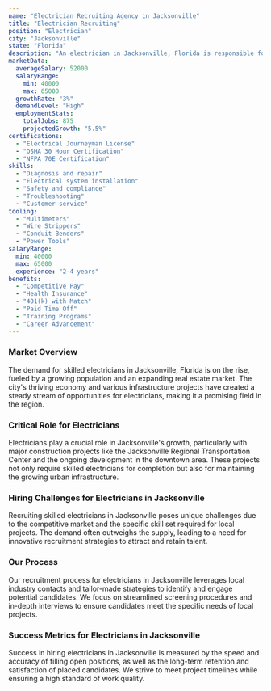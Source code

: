 ```yaml
---
name: "Electrician Recruiting Agency in Jacksonville"
title: "Electrician Recruiting"
position: "Electrician"
city: "Jacksonville"
state: "Florida"
description: "An electrician in Jacksonville, Florida is responsible for installing, maintaining and repairing electrical systems in residential and commercial properties."
marketData:
  averageSalary: 52000
  salaryRange:
    min: 40000
    max: 65000
  growthRate: "3%"
  demandLevel: "High"
  employmentStats:
    totalJobs: 875
    projectedGrowth: "5.5%"
certifications:
  - "Electrical Journeyman License"
  - "OSHA 30 Hour Certification"
  - "NFPA 70E Certification"
skills:
  - "Diagnosis and repair"
  - "Electrical system installation"
  - "Safety and compliance"
  - "Troubleshooting"
  - "Customer service"
tooling:
  - "Multimeters"
  - "Wire Strippers"
  - "Conduit Benders"
  - "Power Tools"
salaryRange:
  min: 40000
  max: 65000
  experience: "2-4 years"
benefits:
  - "Competitive Pay"
  - "Health Insurance"
  - "401(k) with Match"
  - "Paid Time Off"
  - "Training Programs"
  - "Career Advancement"
---
```


### Market Overview
The demand for skilled electricians in Jacksonville, Florida is on the rise, fueled by a growing population and an expanding real estate market. The city's thriving economy and various infrastructure projects have created a steady stream of opportunities for electricians, making it a promising field in the region.

### Critical Role for Electricians
Electricians play a crucial role in Jacksonville's growth, particularly with major construction projects like the Jacksonville Regional Transportation Center and the ongoing development in the downtown area. These projects not only require skilled electricians for completion but also for maintaining the growing urban infrastructure.

### Hiring Challenges for Electricians in Jacksonville
Recruiting skilled electricians in Jacksonville poses unique challenges due to the competitive market and the specific skill set required for local projects. The demand often outweighs the supply, leading to a need for innovative recruitment strategies to attract and retain talent.

### Our Process
Our recruitment process for electricians in Jacksonville leverages local industry contacts and tailor-made strategies to identify and engage potential candidates. We focus on streamlined screening procedures and in-depth interviews to ensure candidates meet the specific needs of local projects.

### Success Metrics for Electricians in Jacksonville
Success in hiring electricians in Jacksonville is measured by the speed and accuracy of filling open positions, as well as the long-term retention and satisfaction of placed candidates. We strive to meet project timelines while ensuring a high standard of work quality.
